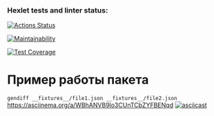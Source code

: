 ### Hexlet tests and linter status:
[![Actions Status](https://github.com/velesfight/frontend-project-46/workflows/hexlet-check/badge.svg)](https://github.com/velesfight/frontend-project-46/actions)

[![Maintainability](https://api.codeclimate.com/v1/badges/78268ac96702d411ddf7/maintainability)](https://codeclimate.com/github/velesfight/frontend-project-46/maintainability)

[![Test Coverage](https://api.codeclimate.com/v1/badges/78268ac96702d411ddf7/test_coverage)](https://codeclimate.com/github/velesfight/frontend-project-46/test_coverage)

# Пример работы пакета
`gendiff __fixtures__/file1.json __fixtures__/file2.json`
https://asciinema.org/a/WBhANVB9lo3CUnTCbZYFBENqd
[![asciicast](https://asciinema.org/a/WBhANVB9lo3CUnTCbZYFBENqd.svg)](https://asciinema.org/a/WBhANVB9lo3CUnTCbZYFBENqd)